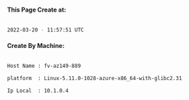 
   
#### This Page Create at:

```bash

2022-03-20 - 11:57:51 UTC

```

#### Create By Machine:

```bash

Host Name : fv-az149-889

platform  : Linux-5.11.0-1028-azure-x86_64-with-glibc2.31

Ip Local  : 10.1.0.4

```

